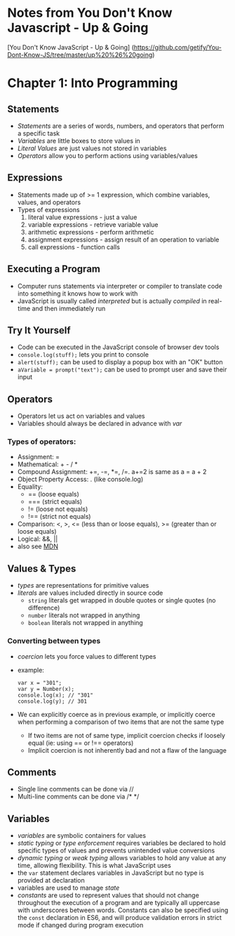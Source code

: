 # Notes from You Don't Know Javascript - Up & Going #
[You Don't Know JavaScript - Up & Going]
(https://github.com/getify/You-Dont-Know-JS/tree/master/up%20%26%20going)

# Chapter 1: Into Programming #
## Statements ##
- *Statements* are a series of words, numbers, and operators that perform a
specific task
- *Variables* are little boxes to store values in
- *Literal Values* are just values not stored in variables
- *Operators* allow you to perform actions using variables/values

## Expressions ##
- Statements made up of >= 1 expression, which combine variables, values, and
operators
- Types of expressions
  1. literal value expressions - just a value
  2. variable expressions - retrieve variable value
  3. arithmetic expressions - perform arithmetic
  4. assignment expressions - assign result of an operation to variable
  5. call expressions - function calls

## Executing a Program ##
- Computer runs statements via interpreter or compiler to translate code into
something it knows how to work with
- JavaScript is usually called *interpreted* but is actually *compiled* in
real-time and then immediately run

## Try It Yourself ##
- Code can be executed in the JavaScript console of browser dev tools
- `console.log(stuff);` lets you print to console
- `alert(stuff);` can be used to display a popup box with an "OK" button
- `aVariable = prompt("text");` can be used to prompt user and save their input

## Operators ##
- Operators let us act on variables and values
- Variables should always be declared in advance with *var*

### Types of operators: ###
- Assignment: =
- Mathematical: + - / *
- Compound Assignment: +=, -=, \*=, /=.  a+=2 is same as a = a + 2
- Object Property Access: . (like console.log)
- Equality:
  - == (loose equals)
  - === (strict equals)
  - != (loose not equals)
  - !== (strict not equals)
- Comparison: <, >, <= (less than or loose equals), >= (greater than or loose
equals)
- Logical: &&, ||
- also see [MDN](https://developer.mozilla.org/en-US/docs/Web/JavaScript/Guide/Expressions_and_Operators)

## Values & Types ##
- *types* are representations for primitive values
- *literals* are values included directly in source code
  - `string` literals get wrapped in double quotes or single quotes (no
    difference)
  - `number` literals not wrapped in anything
  - `boolean` literals not wrapped in anything

### Converting between types ###
- *coercion* lets you force values to different types
- example:

      var x = "301";
      var y = Number(x);
      console.log(x); // "301"
      console.log(y); // 301
  
- We can explicitly coerce as in previous example, or implicitly coerce when
performing a comparison of two items that are not the same type
  - If two items are not of same type, implicit coercion checks if loosely equal
  (ie: using == or !== operators)
  - Implicit coercion is not inherently bad and not a flaw of the language

## Comments ##
- Single line comments can be done via //
- Multi-line comments can be done via /\* \*/

## Variables ##
- *variables* are symbolic containers for values
- *static typing* or *type enforcement* requires variables be declared to hold
specific types of values and prevents unintended value conversions
- *dynamic typing* or *weak typing* allows variables to hold any value at any
time, allowing flexibility.  This is what JavaScript uses
- the `var` statement declares variables in JavaScript but no type is provided
at declaration
- variables are used to manage *state*
- *constants* are used to represent values that should not change throughout
the execution of a program and are typically all uppercase with underscores
between words.  Constants can also be specified using the `const` declaration
in ES6, and will produce validation errors in strict mode if changed during
program execution
